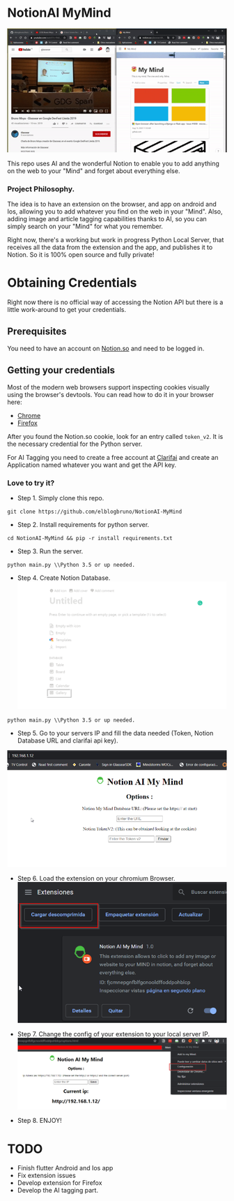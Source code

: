 # NotionAI MyMind
![Alt Text](doc/header_gif.gif)

This repo uses AI and the wonderful Notion to enable you to add anything on the web to your "Mind" and forget about everything else.


### Project Philosophy.

The idea is to have an extension on the browser, and app on android and Ios, allowing you to add whatever you find on the web in your "Mind".
Also, adding image and article tagging capabilities thanks to AI, so you can simply search on your "Mind" for what you remember.

Right now, there's a working but work in progress Python Local Server, that receives all the data from the extension and the app, and publishes it to Notion. So it is 100% open source and fully private!

# Obtaining Credentials

Right now there is no official way of accessing the Notion API but there is a little work-around to get your credentials.

## Prerequisites

You need to have an account on [Notion.so](https://notion.so/) and need to be logged in.

## Getting your credentials

Most of the modern web browsers support inspecting cookies visually using the browser's devtools.
You can read how to do it in your browser here:

- [Chrome](https://developers.google.com/web/tools/chrome-devtools/manage-data/cookies)
- [Firefox](https://developer.mozilla.org/en-US/docs/Tools/Storage_Inspector)

After you found the Notion.so cookie, look for an entry called `token_v2`. It is the necessary credential for the Python server. 

For AI Tagging you need to create a free account at [Clarifai](https://www.clarifai.com/) and create an Application named whatever you want and get the API key.

### Love to try it?

- Step 1. Simply clone this repo.
```
git clone https://github.com/elblogbruno/NotionAI-MyMind
```
- Step 2. Install requirements for python server.
```
cd NotionAI-MyMind && pip -r install requirements.txt
```
- Step 3. Run the server.
```
python main.py \\Python 3.5 or up needed.
```
- Step 4. Create Notion Database.
![Notion Screen](/doc/notion-database-howto.png)
```
python main.py \\Python 3.5 or up needed.
```
- Step 5. Go to your servers IP and fill the data needed (Token, Notion Database URL and clarifai api key).

![Options Screen](/doc/options_python.png)

- Step 6. Load the extension on your chromium Browser.
![Extension Screen](/doc/extension_howto.png)

- Step 7. Change the config of your extension to your local server IP.
![Settings Screen](/doc/settings_howto.png)

- Step 8. ENJOY!


# TODO
- Finish flutter Android and Ios app
- Fix extension issues
- Develop extension for Firefox
- Develop the AI tagging part.

